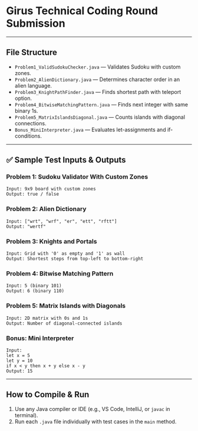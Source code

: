 # Girus Technical Coding Round Submission

---

##  File Structure

- `Problem1_ValidSudokuChecker.java` — Validates Sudoku with custom zones.
- `Problem2_AlienDictionary.java` — Determines character order in an alien language.
- `Problem3_KnightPathFinder.java` — Finds shortest path with teleport option.
- `Problem4_BitwiseMatchingPattern.java` — Finds next integer with same binary 1s.
- `Problem5_MatrixIslandsDiagonal.java` — Counts islands with diagonal connections.
- `Bonus_MiniInterpreter.java` — Evaluates let-assignments and if-conditions.

---

## ✅ Sample Test Inputs & Outputs

### Problem 1: Sudoku Validator With Custom Zones
```
Input: 9x9 board with custom zones
Output: true / false
```

### Problem 2: Alien Dictionary
```
Input: ["wrt", "wrf", "er", "ett", "rftt"]
Output: "wertf"
```

### Problem 3: Knights and Portals
```
Input: Grid with '0' as empty and '1' as wall
Output: Shortest steps from top-left to bottom-right
```

### Problem 4: Bitwise Matching Pattern
```
Input: 5 (binary 101)
Output: 6 (binary 110)
```

### Problem 5: Matrix Islands with Diagonals
```
Input: 2D matrix with 0s and 1s
Output: Number of diagonal-connected islands
```

### Bonus: Mini Interpreter
```
Input:
let x = 5
let y = 10
if x < y then x + y else x - y
Output: 15
```

---

##  How to Compile & Run

1. Use any Java compiler or IDE (e.g., VS Code, IntelliJ, or `javac` in terminal).
2. Run each `.java` file individually with test cases in the `main` method.


